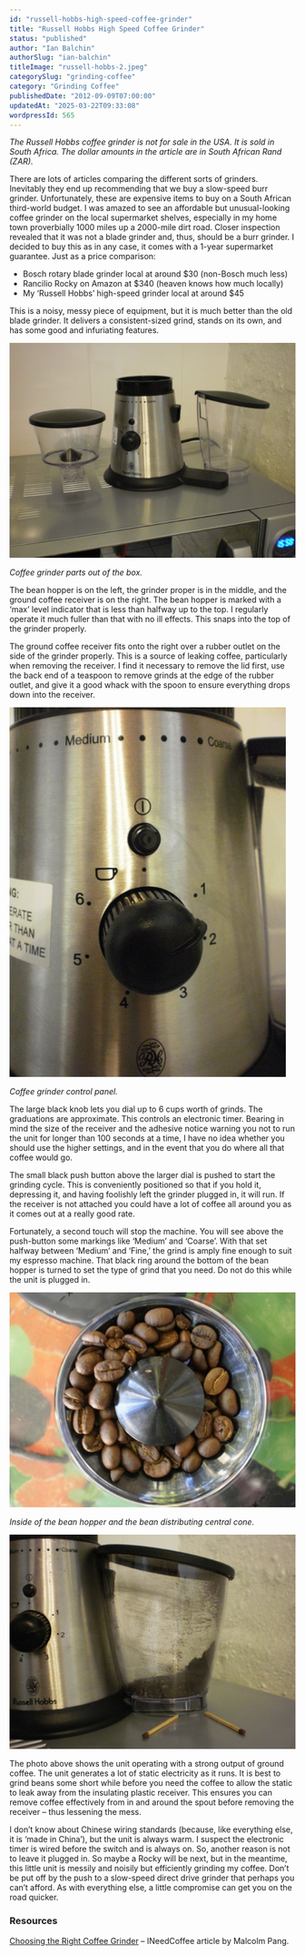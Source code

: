 ```yaml
---
id: "russell-hobbs-high-speed-coffee-grinder"
title: "Russell Hobbs High Speed Coffee Grinder"
status: "published"
author: "Ian Balchin"
authorSlug: "ian-balchin"
titleImage: "russell-hobbs-2.jpeg"
categorySlug: "grinding-coffee"
category: "Grinding Coffee"
publishedDate: "2012-09-09T07:00:00"
updatedAt: "2025-03-22T09:33:08"
wordpressId: 565
---
```


*The Russell Hobbs coffee grinder is not for sale in the USA. It is sold in South Africa. The dollar amounts in the article are in South African Rand (ZAR).*

There are lots of articles comparing the different sorts of grinders. Inevitably they end up recommending that we buy a slow-speed burr grinder. Unfortunately, these are expensive items to buy on a South African third-world budget. I was amazed to see an affordable but unusual-looking coffee grinder on the local supermarket shelves, especially in my home town proverbially 1000 miles up a 2000-mile dirt road. Closer inspection revealed that it was not a blade grinder and, thus, should be a burr grinder. I decided to buy this as in any case, it comes with a 1-year supermarket guarantee. Just as a price comparison:

-   Bosch rotary blade grinder local at around $30 (non-Bosch much less)
-   Rancilio Rocky on Amazon at $340 (heaven knows how much locally)
-   My ‘Russell Hobbs’ high-speed grinder local at around $45

This is a noisy, messy piece of equipment, but it is much better than the old blade grinder. It delivers a consistent-sized grind, stands on its own, and has some good and infuriating features.

![RH Grinder](russell-hobbs-1-650x487.jpeg)

*Coffee grinder parts out of the box.*

The bean hopper is on the left, the grinder proper is in the middle, and the ground coffee receiver is on the right. The bean hopper is marked with a ‘max’ level indicator that is less than halfway up to the top. I regularly operate it much fuller than that with no ill effects. This snaps into the top of the grinder properly.

The ground coffee receiver fits onto the right over a rubber outlet on the side of the grinder properly. This is a source of leaking coffee, particularly when removing the receiver. I find it necessary to remove the lid first, use the back end of a teaspoon to remove grinds at the edge of the rubber outlet, and give it a good whack with the spoon to ensure everything drops down into the receiver.

![Coffee grinder control panel](russell-hobbs-2-487x650.jpeg)

*Coffee grinder control panel.*

The large black knob lets you dial up to 6 cups worth of grinds. The graduations are approximate. This controls an electronic timer. Bearing in mind the size of the receiver and the adhesive notice warning you not to run the unit for longer than 100 seconds at a time, I have no idea whether you should use the higher settings, and in the event that you do where all that coffee would go.

The small black push button above the larger dial is pushed to start the grinding cycle. This is conveniently positioned so that if you hold it, depressing it, and having foolishly left the grinder plugged in, it will run. If the receiver is not attached you could have a lot of coffee all around you as it comes out at a really good rate.

Fortunately, a second touch will stop the machine. You will see above the push-button some markings like ‘Medium’ and ‘Coarse’. With that set halfway between ‘Medium’ and ‘Fine,’ the grind is amply fine enough to suit my espresso machine. That black ring around the bottom of the bean hopper is turned to set the type of grind that you need. Do not do this while the unit is plugged in.

![inside bean hopper](russell-hobbs-3-650x487.jpeg)

*Inside of the bean hopper and the bean distributing central cone.*

![coffee grinder output](russell-hobbs-4-650x487.jpeg)

The photo above shows the unit operating with a strong output of ground coffee. The unit generates a lot of static electricity as it runs. It is best to grind beans some short while before you need the coffee to allow the static to leak away from the insulating plastic receiver. This ensures you can remove coffee effectively from in and around the spout before removing the receiver – thus lessening the mess.

I don’t know about Chinese wiring standards (because, like everything else, it is ‘made in China’), but the unit is always warm. I suspect the electronic timer is wired before the switch and is always on. So, another reason is not to leave it plugged in. So maybe a Rocky will be next, but in the meantime, this little unit is messily and noisily but efficiently grinding my coffee. Don’t be put off by the push to a slow-speed direct drive grinder that perhaps you can’t afford. As with everything else, a little compromise can get you on the road quicker.

### Resources

[Choosing the Right Coffee Grinder](/choosing-the-right-coffee-grinder/) – INeedCoffee article by Malcolm Pang.
